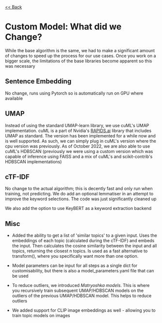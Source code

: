 [<< Back](index)

# Custom Model: What did we Change?

While the base algorithm is the same, we had to make a significant amount of changes to speed up the process for our use cases. Once you work on a bigger scale, the limitations of the base libraries become apparent so this was necessary

## Sentence Embedding

No change, runs using Pytorch so is automatically run on GPU where available

## UMAP

Instead of using the standard UMAP-learn library, we use cuML's UMAP implementation. cuML is a part of Nvidia's [RAPIDS.ai](https://rapids.ai/about.html) library that includes UMAP as standard. The version has been implemented for a while now and is well supported. As such, we can simply plug in cuML's version where the cpu version was previously. As of October 2022, we are also able to use cuML's HDBSCAN (previously we were using a custom version which was capable of inference using FAISS and a mix of cuML's and scikit-contrib's HDBSCAN implementations)

## cTF-IDF 

No change to the actual algorithm; this is decently fast and only run when training, not predicting. We do add an optional lemmatiser in an attempt to improve the keyword selections. The code was just significantly cleaned up

We also add the option to use KeyBERT as a keyword extraction backend

## Misc

* Added the ability to get a list of 'similar topics' to a given input. Uses the embeddings of each topic (calculated during the cTF-IDF) and embeds the input. Then calculates the cosine similarity between the input and all topics, returning the closest n topics. Is used as a fast alternative to transform(), where you specifically want more than one option.

* Model parameters can be input for all steps as a single dict for customisability, but there is also a model_parameters.yaml file that can be used

* To reduce outliers, we introduced *Matryoshka models*. This is where you recursively train subsequent UMAP/HDBSCAN models on the outliers of the previous UMAP/HDBSCAN model. This helps to reduce outliers

* We added support for CLIP image embeddings as well - allowing you to train topic models on images